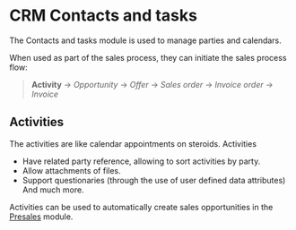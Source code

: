 # CRM Contacts and tasks

The Contacts and tasks module is used to manage parties and calendars.

When used as part of the sales process, they can initiate the sales process flow:

> **Activity** → *Opportunity* → *Offer* → *Sales order* → *Invoice order* → *Invoice*

## Activities

The activities are like calendar appointments on steroids. Activities

* Have related party reference, allowing to sort activities by party.
* Allow attachments of files.
* Support questionaries (through the use of user defined data attributes)
And much more.

Activities can be used to automatically create sales opportunities in the [Presales](../presales/index.md) module.
